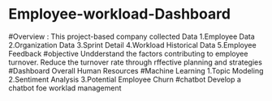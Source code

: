 # Employee-workload-Dashboard
#Overview : This project-based company 
collected Data
1.Employee Data
2.Organization Data
3.Sprint Detail
4.Workload Historical Data
5.Employee Feedback
#objective 
Undderstand the factors contributing to employee turnover.
Reduce the turnover rate through rffective planning and strategies
#Dashboard
Overall Human Resources
#Machine Learning
1.Topic Modeling
2.Sentiment Analysis
3.Potential Employee Churn
#chatbot
Develop a chatbot foe worklad management
